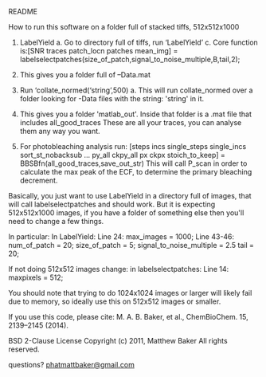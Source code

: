 README

How to run this software on a folder full of stacked tiffs, 512x512x1000

1.	LabelYield
	a.	Go to directory full of tiffs, run ‘LabelYield’
	c.	Core function is:[SNR traces patch_locn patches mean_img] = labelselectpatches(size_of_patch,signal_to_noise_multiple,B,tail,2); 

2.	This gives you a folder full of –Data.mat
3.	Run ‘collate_normed(‘string’,500)
	a.	This will run collate_normed over a folder looking for -Data files with the string: 'string' in it.
4.	This gives you a folder 'matlab_out'. Inside that folder is a .mat file that includes all_good_traces
	These are all your traces, you can analyse them any way you want.
5.	For photobleaching analysis run:
	[steps incs single_steps single_incs sort_st_nobacksub  ...
  	  py_all ckpy_all px ckpx stoich_to_keep] = BBSBfn(all_good_traces,save_out_str)
	This will call P_scan in order to calculate the max peak of the ECF, to determine the primary bleaching decrement.

Basically, you just want to use LabelYield in a directory full of images, that will call labelselectpatches and should work.
But it is expecting 512x512x1000 images, if you have a folder of something else then you'll need to change a few things.

In particular:
In LabelYield:
Line 24: max_images = 1000; 
Line 43-46:
	num_of_patch = 20;
	size_of_patch = 5;
	signal_to_noise_multiple = 2.5
	tail = 20;

If not doing 512x512 images change:
in labelselectpatches:
Line 14: maxpixels = 512; 

You should note that trying to do 1024x1024 images or larger will likely fail due to memory, so ideally use this on 512x512 images or smaller.


If you use this code, please cite:
M. A. B. Baker, et al., ChemBioChem. 15, 2139–2145 (2014).

BSD 2-Clause License
Copyright (c) 2011, Matthew Baker
All rights reserved.

questions? phatmattbaker@gmail.com


